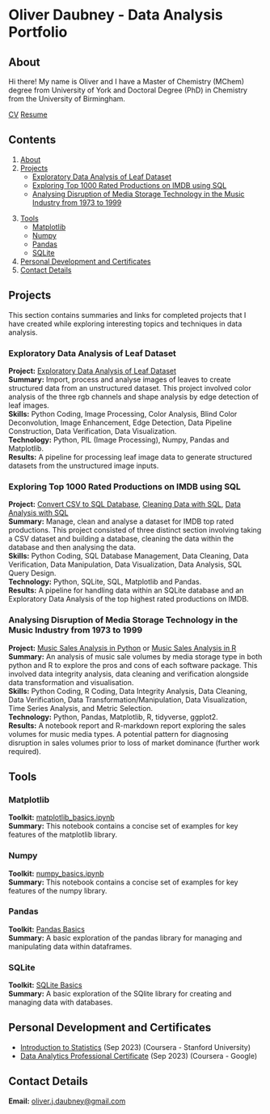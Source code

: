 # Oliver Daubney - Data Analysis Portfolio

## About
Hi there! My name is Oliver and I have a Master of Chemistry (MChem) degree from University of York and Doctoral Degree (PhD) in Chemistry from the University of Birmingham.
  
[CV]()
[Resume]()

<!--
> [!NOTE]  
> This portfolio focuses on my data analysis and statistics experience. If you are interested in algorithmics or data science please see the respective portfolios.
-->

## Contents
1. [About](#About)
2. [Projects](#Projects)
   - [Exploratory Data Analysis of Leaf Dataset](#Exploratory-Data-Analysis-of-Leaf-Dataset)
   - [Exploring Top 1000 Rated Productions on IMDB using SQL](#Exploring-Top-1000-Rated-Productions-on-IMDB-using-SQL)
   - [Analysing Disruption of Media Storage Technology in the Music Industry from 1973 to 1999](#Analysing-Disruption-of-Media-Storage-Technology-in-the-Music-Industry-from-1973-to-1999)
<!--3. [Education](#Education)-->
3. [Tools](#Tools)
   - [Matplotlib](#Matplotlib)
   - [Numpy](#Numpy)
   - [Pandas](#Pandas)
   - [SQLite](#SQLite)
4. [Personal Development and Certificates](#Personal-Development-and-Certificates)
5. [Contact Details](#Contact-Details)


## Projects
This section contains summaries and links for completed projects that I have created while exploring interesting topics and techniques in data analysis.

### Exploratory Data Analysis of Leaf Dataset
**Project:** [Exploratory Data Analysis of Leaf Dataset](https://github.com/OliverDaubney/data_analysis_portfolio/blob/main/data_analysis_projects/eda_leaf_dataset/eda_leaf_dataset.ipynb)  
**Summary:** Import, process and analyse images of leaves to create structured data from an unstructured dataset. This project involved color analysis of the three rgb channels and shape analysis by edge detection of leaf images.  
**Skills:** Python Coding, Image Processing, Color Analysis, Blind Color Deconvolution, Image Enhancement, Edge Detection, Data Pipeline Construction, Data Verification, Data Visualization.  
**Technology:** Python, PIL (Image Processing), Numpy, Pandas and Matplotlib.  
**Results:** A pipeline for processing leaf image data to generate structured datasets from the unstructured image inputs.  

### Exploring Top 1000 Rated Productions on IMDB using SQL
**Project:** [Convert CSV to SQL Database](https://github.com/OliverDaubney/data_analysis_portfolio/blob/main/data_analysis_projects/sql_movies_analysis/movies_db_construction.ipynb), [Cleaning Data with SQL](https://github.com/OliverDaubney/data_analysis_portfolio/blob/main/data_analysis_projects/sql_movies_analysis/movies_db_cleaning.ipynb), [Data Analysis with SQL](https://github.com/OliverDaubney/data_analysis_portfolio/blob/main/data_analysis_projects/sql_movies_analysis/movies_db_analysis.ipynb)  
**Summary:** Manage, clean and analyse a dataset for IMDB top rated productions. This project consisted of three distinct section involving taking a CSV dataset and building a database, cleaning the data within the database and then analysing the data.  
**Skills:** Python Coding, SQL Database Management, Data Cleaning, Data Verification, Data Manipulation, Data Visualization, Data Analysis, SQL Query Design.  
**Technology:** Python, SQLite, SQL, Matplotlib and Pandas.  
**Results:** A pipeline for handling data within an SQLite database and an Exploratory Data Analysis of the top highest rated productions on IMDB.  

### Analysing Disruption of Media Storage Technology in the Music Industry from 1973 to 1999
**Project:** [Music Sales Analysis in Python](https://github.com/OliverDaubney/data_analysis_portfolio/blob/main/data_analysis_projects/music_sales_analysis/music_sales_analysis_1973-1999.ipynb) or [Music Sales Analysis in R](https://github.com/OliverDaubney/data_analysis_portfolio/blob/main/data_analysis_projects/music_sales_analysis/music_sales_analysis_1973-1999.Rmd)  
**Summary:** An analysis of music sale volumes by media storage type in both python and R to explore the pros and cons of each software package. This involved data integrity analysis, data cleaning and verification alongside data transformation and visualisation.  
**Skills:** Python Coding, R Coding, Data Integrity Analysis, Data Cleaning, Data Verification, Data Transformation/Manipulation, Data Visualization, Time Series Analysis, and Metric Selection.  
**Technology:** Python, Pandas, Matplotlib, R, tidyverse, ggplot2.  
**Results:** A notebook report and R-markdown report exploring the sales volumes for music media types. A potential pattern for diagnosing disruption in sales volumes prior to loss of market dominance (further work required).  

<!--
## Education
*For education projects*
-->


## Tools
### Matplotlib
**Toolkit:** [matplotlib_basics.ipynb](https://github.com/OliverDaubney/tools/blob/main/matplotlib_basics.ipynb)  
**Summary:** This notebook contains a concise set of examples for key features of the matplotlib library.

### Numpy
**Toolkit:** [numpy_basics.ipynb](https://github.com/OliverDaubney/tools/blob/main/numpy_basics.ipynb)  
**Summary:** This notebook contains a concise set of examples for key features of the numpy library.

### Pandas
**Toolkit:** [Pandas Basics](https://github.com/OliverDaubney/tools/blob/main/pandas_basics.ipynb)  
**Summary:** A basic exploration of the pandas library for managing and manipulating data within dataframes.

### SQLite
**Toolkit:** [SQLite Basics](https://github.com/OliverDaubney/tools/blob/main/SQLite_basics.ipynb)  
**Summary:** A basic exploration of the SQlite library for creating and managing data with databases.


## Personal Development and Certificates
- [Introduction to Statistics](https://github.com/OliverDaubney/data_analysis_portfolio/blob/main/data_analysis_certificates/Introduction_To_Statistics-Coursera_Stanford_University.pdf) (Sep 2023) (Coursera - Stanford University)
- [Data Analytics Professional Certificate](https://github.com/OliverDaubney/data_analysis_portfolio/blob/main/data_analysis_certificates/Data_Analytics_Professional-Coursera_Google.pdf) (Sep 2023) (Coursera - Google)


## Contact Details  
**Email:** oliver.j.daubney@gmail.com